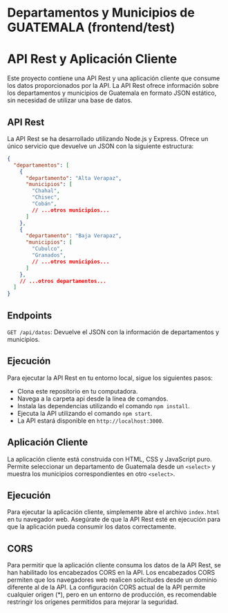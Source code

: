 # Departamentos y Municipios de GUATEMALA (frontend/test)
# API Rest y Aplicación Cliente

Este proyecto contiene una API Rest y una aplicación cliente que consume los datos proporcionados por la API. La API Rest ofrece información sobre los departamentos y municipios de Guatemala en formato JSON estático, sin necesidad de utilizar una base de datos.

## API Rest

La API Rest se ha desarrollado utilizando Node.js y Express. Ofrece un único servicio que devuelve un JSON con la siguiente estructura:

```json
{
  "departamentos": [
    {
      "departamento": "Alta Verapaz",
      "municipios": [
        "Chahal",
        "Chisec",
        "Cobán",
        // ...otros municipios...
      ]
    },
    {
      "departamento": "Baja Verapaz",
      "municipios": [
        "Cubulco",
        "Granados",
        // ...otros municipios...
      ]
    },
    // ...otros departamentos...
  ]
}
```

## Endpoints
`GET /api/datos`: Devuelve el JSON con la información de departamentos y municipios.

## Ejecución
Para ejecutar la API Rest en tu entorno local, sigue los siguientes pasos:

- Clona este repositorio en tu computadora.
- Navega a la carpeta api desde la línea de comandos.
- Instala las dependencias utilizando el comando `npm install`.
- Ejecuta la API utilizando el comando `npm start`.
- La API estará disponible en `http://localhost:3000`.

## Aplicación Cliente
La aplicación cliente está construida con HTML, CSS y JavaScript puro. Permite seleccionar un departamento de Guatemala desde un `<select>` y muestra los municipios correspondientes en otro `<select>`.

## Ejecución
Para ejecutar la aplicación cliente, simplemente abre el archivo `index.html` en tu navegador web. Asegúrate de que la API Rest esté en ejecución para que la aplicación pueda consumir los datos correctamente.

## CORS
Para permitir que la aplicación cliente consuma los datos de la API Rest, se han habilitado los encabezados CORS en la API. Los encabezados CORS permiten que los navegadores web realicen solicitudes desde un dominio diferente al de la API. La configuración CORS actual de la API permite cualquier origen (*), pero en un entorno de producción, es recomendable restringir los orígenes permitidos para mejorar la seguridad.
